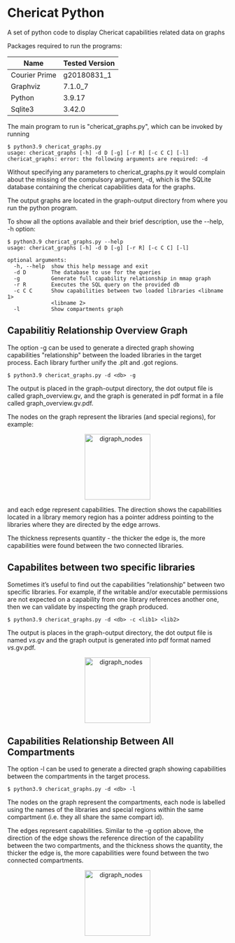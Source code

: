 # Chericat Python
A set of python code to display Chericat capabilities related data on graphs

Packages required to run the programs:

|Name|Tested Version|
|---|---|
|Courier Prime|g20180831_1|
|Graphviz|7.1.0_7|
|Python|3.9.17|
|Sqlite3|3.42.0|

The main program to run is "chericat_graphs.py", which can be invoked by running 

```console
$ python3.9 chericat_graphs.py
usage: chericat_graphs [-h] -d D [-g] [-r R] [-c C C] [-l]
chericat_graphs: error: the following arguments are required: -d
```

Without specifying any parameters to chericat_graphs.py it would complain about the missing of the compulsory argument, -d, which is the SQLite database containing the chericat capabilities data for the graphs.

The output graphs are located in the graph-output directory from where you run the python program.

To show all the options available and their brief description, use the --help, -h option:

```console
$ python3.9 chericat_graphs.py --help
usage: chericat_graphs [-h] -d D [-g] [-r R] [-c C C] [-l]

optional arguments:
  -h, --help  show this help message and exit
  -d D        The database to use for the queries
  -g          Generate full capability relationship in mmap graph
  -r R        Executes the SQL query on the provided db
  -c C C      Show capabilities between two loaded libraries <libname 1>
              <libname 2>
  -l          Show compartments graph
```

## Capabilitiy Relationship Overview Graph
The option -g can be used to generate a directed graph showing capabilities "relationship" between the loaded libraries in the target process. Each library further unify the .plt and .got regions.

```console
$ python3.9 chericat_graphs.py -d <db> -g
```

The output is placed in the graph-output directory, the dot output file is called graph_overview.gv, and the graph is generated in pdf format in a file called graph_overview.gv.pdf.

The nodes on the graph represent the libraries (and special regions), for example:

<p align="center">
<img src="digraph_nodes.jpg" alt="digraph_nodes" width="150"/>
</p>

and each edge represent capabilities. The direction shows the capabilities located in a library memory region has a pointer address pointing to the libraries where they are directed by the edge arrows.

The thickness represents quantity - the thicker the edge is, the more capabilities were found between the two connected libraries. 

## Capabilites between two specific libraries
Sometimes it’s useful to find out the capabilities ”relationship” between two specific libraries. For example, if the writable and/or executable permissions are not expected on a capability from one library references another one, then we can validate by inspecting the graph produced.

```console
$ python3.9 chericat_graphs.py -d <db> -c <lib1> <lib2>
```

The output is places in the graph-output directory, the dot output file is named <lib1>_vs_<lib2>.gv and the graph output is generated into pdf format named <lib1>_vs_<lib2>.gv.pdf.

<p align="center">
<img src="digraph_nodes.jpg" alt="digraph_nodes" width="150"/>
</p>

## Capabilities Relationship Between All Compartments
The option -l can be used to generate a directed graph showing capabilities between the compartments in the target process.

```console
$ python3.9 chericat_graphs.py -d <db> -l
```

The nodes on the graph represent the compartments, each node is labelled using the names of the libraries and special regions within the same compartment (i.e. they all share the same compart id).

The edges represent capabilities. Similar to the -g option above, the direction of the edge shows the reference direction of the capability between the two compartments, and the thickness shows the quantity, the thicker the edge is, the more capabilities were found between the two connected compartments.

<p align="center">
<img src="digraph_nodes.jpg" alt="digraph_nodes" width="150"/>
</p>

